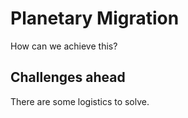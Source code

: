 Planetary Migration
====================

How can we achieve this?

## Challenges ahead

There are some logistics to solve.




